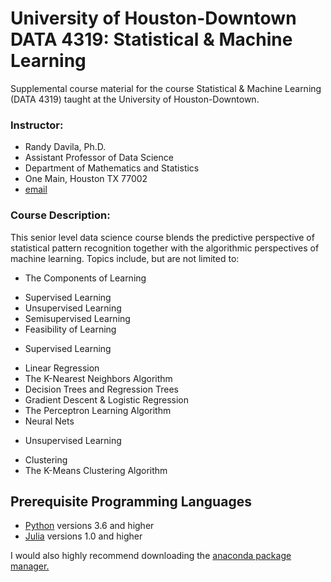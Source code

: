# University of Houston-Downtown DATA 4319: Statistical & Machine Learning
Supplemental course material for the course Statistical & Machine Learning (DATA 4319) taught at the University of Houston-Downtown.

### Instructor: 
* Randy Davila, Ph.D.
* Assistant Professor of Data Science
* Department of Mathematics and Statistics
* One Main, Houston TX 77002
* [email](davilar@uhd.edu)

### Course Description: 
This senior level data science course blends the predictive perspective of statistical pattern recognition together with the algorithmic perspectives of  machine learning. Topics include,  but  are  not  limited  to: 
* The Components of Learning
 - Supervised Learning
 - Unsupervised Learning
 - Semisupervised Learning
 - Feasibility of Learning

* Supervised Learning
 - Linear Regression
 - The K-Nearest Neighbors Algorithm
 - Decision Trees and Regression Trees
 - Gradient Descent & Logistic Regression
 - The Perceptron Learning Algorithm
 - Neural Nets
 
* Unsupervised Learning 
 - Clustering 
 - The K-Means Clustering Algorithm 



## Prerequisite Programming Languages 
- [Python](https://www.python.org/) versions 3.6 and higher 
- [Julia](https://julialang.org/) versions 1.0 and higher

I would also highly recommend downloading the [anaconda package manager.](https://www.anaconda.com/download/#linux)

